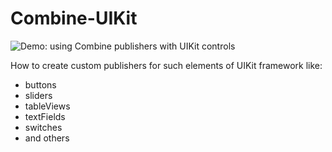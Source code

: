 # Combine-UIKit

![Demo: using Combine publishers with UIKit controls](https://media.giphy.com/media/eidLLr7npHUKea9NlA/giphy.gif)

How to create custom publishers for such elements of UIKit framework like: 
- buttons
- sliders
- tableViews
- textFields
- switches 
- and others
